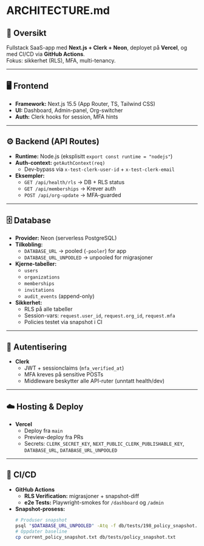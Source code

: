 # ARCHITECTURE.md

## 🚀 Oversikt
Fullstack SaaS-app med **Next.js + Clerk + Neon**, deployet på **Vercel**, og med CI/CD via **GitHub Actions**.  
Fokus: sikkerhet (RLS), MFA, multi-tenancy.

---

## 🖥️ Frontend
- **Framework:** Next.js 15.5 (App Router, TS, Tailwind CSS)
- **UI:** Dashboard, Admin-panel, Org-switcher
- **Auth:** Clerk hooks for session, MFA hints

---

## ⚙️ Backend (API Routes)
- **Runtime:** Node.js (eksplisitt `export const runtime = "nodejs"`)
- **Auth-context:** `getAuthContext(req)`  
  - Dev-bypass via `x-test-clerk-user-id` + `x-test-clerk-email`  
- **Eksempler:**
  - `GET /api/health/rls` → DB + RLS status
  - `GET /api/memberships` → Krever auth
  - `POST /api/org-update` → MFA-guarded

---

## 🗄️ Database
- **Provider:** Neon (serverless PostgreSQL)  
- **Tilkobling:**
  - `DATABASE_URL` → pooled (`-pooler`) for app
  - `DATABASE_URL_UNPOOLED` → unpooled for migrasjoner
- **Kjerne-tabeller:**  
  - `users`  
  - `organizations`  
  - `memberships`  
  - `invitations`  
  - `audit_events` (append-only)  
- **Sikkerhet:**  
  - RLS på alle tabeller  
  - Session-vars: `request.user_id`, `request.org_id`, `request.mfa`  
  - Policies testet via snapshot i CI

---

## 🔑 Autentisering
- **Clerk**  
  - JWT + sessionclaims (`mfa_verified_at`)  
  - MFA kreves på sensitive POSTs  
  - Middleware beskytter alle API-ruter (unntatt health/dev)

---

## ☁️ Hosting & Deploy
- **Vercel**  
  - Deploy fra `main`  
  - Preview-deploy fra PRs  
  - Secrets: `CLERK_SECRET_KEY`, `NEXT_PUBLIC_CLERK_PUBLISHABLE_KEY`, `DATABASE_URL`, `DATABASE_URL_UNPOOLED`

---

## 🔄 CI/CD
- **GitHub Actions**
  - **RLS Verification:** migrasjoner + snapshot-diff
  - **e2e Tests:** Playwright-smokes for `/dashboard` og `/admin`
- **Snapshot-prosess:**
  ```bash
  # Produser snapshot
  psql "$DATABASE_URL_UNPOOLED" -Atq -f db/tests/198_policy_snapshot.sql > current_policy_snapshot.txt
  # Oppdater baseline
  cp current_policy_snapshot.txt db/tests/policy_snapshot.txt